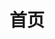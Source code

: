 ---
home: true
title: 首页
heroImage: /images/png/logo.svg
actions:
  - text: 进入文档
    link: /backend/springboot/helloworld.md
    type: primary
footer: MIT Licensed | Copyright © 2018-present Evan You
---